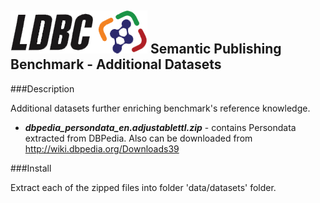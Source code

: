 ![LDBC Logo](ldbc_logo.png)
Semantic Publishing Benchmark - Additional Datasets
---------------------------------------------------

###Description

Additional datasets further enriching benchmark's reference knowledge.

* ***dbpedia_persondata_en.adjustablettl.zip*** - contains Persondata extracted from DBPedia. Also can be downloaded from http://wiki.dbpedia.org/Downloads39

###Install

Extract each of the zipped files into folder 'data/datasets' folder.